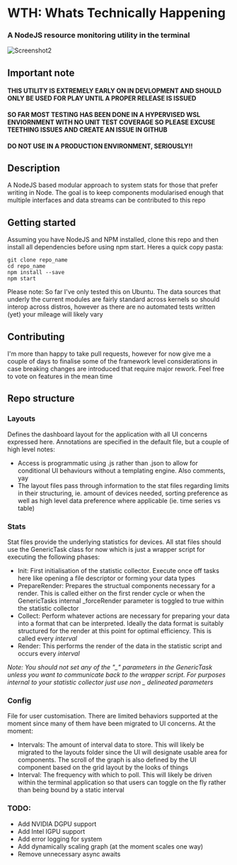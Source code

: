 # WTH: Whats Technically Happening

### A NodeJS resource monitoring utility in the terminal

![Screenshot2](https://user-images.githubusercontent.com/13351116/114092433-3c416a80-98fd-11eb-8a97-e4b32b883d6b.PNG)

## Important note
#### THIS UTILITY IS EXTREMELY EARLY ON IN DEVLOPMENT AND SHOULD ONLY BE USED FOR PLAY UNTIL A PROPER RELEASE IS ISSUED

#### SO FAR MOST TESTING HAS BEEN DONE IN A HYPERVISED WSL ENVIORNMENT WITH NO UNIT TEST COVERAGE SO PLEASE EXCUSE TEETHING ISSUES AND CREATE AN ISSUE IN GITHUB

#### DO NOT USE IN A PRODUCTION ENVIRONMENT, SERIOUSLY!!

## Description

A NodeJS based modular approach to system stats for those that prefer writing in Node. The goal is to keep components modularised enough that multiple interfaces and data streams can be contributed to this repo

## Getting started

Assuming you have NodeJS and NPM installed, clone this repo and then install all dependencies before using npm start. Heres a quick copy pasta:

```
git clone repo_name
cd repo_name
npm install --save
npm start
```

Please note: So far I've only tested this on Ubuntu. The data sources that underly the current modules are fairly standard across kernels so should interop across distros, however as there are no automated tests written (yet) your mileage will likely vary

## Contributing

I'm more than happy to take pull requests, however for now give me a couple of days to finalise some of the framework level considerations in case breaking changes are introduced that require major rework. Feel free to vote on features in the mean time

## Repo structure

### Layouts 

Defines the dashboard layout for the application with all UI concerns expressed here. Annotations are specified in the default file, but a couple of high level notes: 

- Access is programmatic using .js rather than .json to allow for conditional UI behaviours without a templating engine. Also comments, yay
- The layout files pass through information to the stat files regarding limits in their structuring, ie. amount of devices needed, sorting preference as well as high level data preference where applicable (ie. time series vs table)

### Stats 

Stat files provide the underlying statistics for devices. All stat files should use the GenericTask class for now which is just a wrapper script for executing the following phases:

- Init: First initialisation of the statistic collector. Execute once off tasks here like opening a file descriptor or forming your data types
- PrepareRender: Prepares the structual components necessary for a render. This is called either on the first render cycle or when the GenericTasks internal _forceRender parameter is toggled to true within the statistic collector
- Collect: Perform whatever actions are necessary for preparing your data into a format that can be interpreted. Ideally the data format is suitably structured for the render at this point for optimal efficiency. This is called every *interval*
- Render: This performs the render of the data in the statistic script and occurs every *interval*


*Note: You should not set any of the "_" parameters in the GenericTask unless you want to communicate back to the wrapper script. For purposes internal to your statistic collector just use non _ delineated parameters*

### Config

File for user customisation. There are limited behaviors supported at the moment since many of them have been migrated to UI concerns. At the moment:

- Intervals: The amount of interval data to store. This will likely be migrated to the layouts folder since the UI will designate usable area for components. The scroll of the graph is also defined by the UI component based on the grid layout by the looks of things
- Interval: The frequency with which to poll. This will likely be driven within the terminal application so that users can toggle on the fly rather than being bound by a static interval

### TODO:

- Add NVIDIA DGPU support
- Add Intel IGPU support
- Add error logging for system
- Add dynamically scaling graph (at the moment scales one way)
- Remove unnecessary async awaits 
